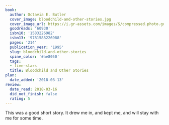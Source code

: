 ```yaml
---
book:
  author: Octavia E. Butler
  cover_image: bloodchild-and-other-stories.jpg
  cover_image_url: https://i.gr-assets.com/images/S/compressed.photo.goodreads.com/books/1428806161l/60930._SX98_.jpg
  goodreads: '60930'
  isbn10: '1583226982'
  isbn13: '9781583226988'
  pages: '214'
  publication_year: '1995'
  slug: bloodchild-and-other-stories
  spine_color: '#ae8050'
  tags:
  - five-stars
  title: Bloodchild and Other Stories
plan:
  date_added: '2018-03-13'
review:
  date_read: 2018-03-16
  did_not_finish: false
  rating: 5
---
```


This was a good short story. It drew me in, and kept me, and will stay with me for some time.
